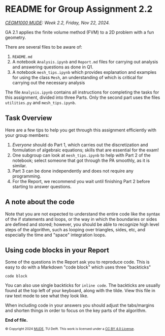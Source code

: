 # README for Group Assignment 2.2

*[CEGM1000 MUDE](http://mude.citg.tudelft.nl/): Week 2.2, Friday, Nov 22, 2024.*

GA 2.1 applies the finite volume method (FVM) to a 2D problem with a fun geometry.

There are several files to be aware of:

1. `README.md`
2. A notebook `Analysis.ipynb` and `Report.md` files for carrying out analysis and answering questions as done in Q1.
3. A notebook `mesh_tips.ipynb` which provides explanation and examples for using the class `Mesh`, an understanding of which is critical for carrying out the necessary analysis

The file `Analysis.ipynb` contains all instructions for completing the tasks for this assignment, divided into three Parts. Only the second part uses the files `utilities.py` and `mesh_tips.ipynb`.

## Task Overview

Here are a few tips to help you get through this assignment efficiently with your group members:
1. _Everyone_ should do Part 1, which carries out the discretization and formulation of algebraic equations; skills that are essential for the exam!
2. One subgroup can look at `mesh_tips.ipynb` to help with Part 2 of the notebook; select someone that got through the PA smoothly, as it is similar.
3. Part 3 can be done independently and does not require any programming.
4. For the Report, we recommend you wait until finishing Part 2 before starting to answer questions. 

## A note about the code

Note that you are not expected to understand the entire code like the syntax of the if statements and loops, or the way in which the boundaries or sides are defined and stored; however, you should be able to recognize high level steps of the algorithm, such as looping over triangles, sides, etc, and especially the time and "space" integration loops.

## Using code blocks in your Report

Some of the questions in the Report ask you to reproduce code. This is easy to do with a Markdown "code block" which uses three "backticks"

```
code block
```

You can also use single backticks for `inline code`. The backticks are usually found at the top left of your keyboard, along with the tilde. View this file in raw text mode to see what they look like.

When including code in your answers you should adjust the tabs/margins and shorten things in order to focus on the key parts of the algorithm.

**End of file.**

<span style="font-size: 75%">
&copy; Copyright 2024 <a rel="MUDE" href="http://mude.citg.tudelft.nl/">MUDE</a>, TU Delft. This work is licensed under a <a rel="license" href="http://creativecommons.org/licenses/by/4.0/">CC BY 4.0 License</a>.